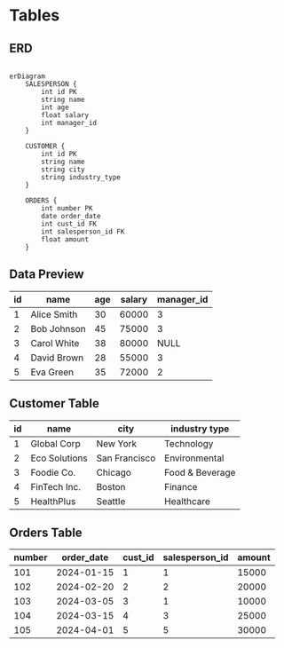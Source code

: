 # Tables

## ERD

```mermaid

erDiagram
    SALESPERSON {
        int id PK
        string name
        int age
        float salary
        int manager_id
    }
    
    CUSTOMER {
        int id PK
        string name
        string city
        string industry_type
    }
    
    ORDERS {
        int number PK
        date order_date
        int cust_id FK
        int salesperson_id FK
        float amount
    }

```

## Data Preview

| id | name          | age | salary  | manager_id |
|----|---------------|-----|---------|------------|
| 1  | Alice Smith   | 30  | 60000   | 3          |
| 2  | Bob Johnson    | 45  | 75000   | 3          |
| 3  | Carol White   | 38  | 80000   | NULL       |
| 4  | David Brown   | 28  | 55000   | 3          |
| 5  | Eva Green     | 35  | 72000   | 2          |

## Customer Table

| id | name          | city       | industry type   |
|----|---------------|------------|------------------|
| 1  | Global Corp   | New York   | Technology        |
| 2  | Eco Solutions  | San Francisco | Environmental     |
| 3  | Foodie Co.    | Chicago    | Food & Beverage   |
| 4  | FinTech Inc.  | Boston     | Finance           |
| 5  | HealthPlus    | Seattle    | Healthcare        |

## Orders Table

| number | order_date | cust_id | salesperson_id | amount  |
|--------|------------|---------|----------------|---------|
| 101    | 2024-01-15 | 1       | 1              | 15000   |
| 102    | 2024-02-20 | 2       | 2              | 20000   |
| 103    | 2024-03-05 | 3       | 1              | 10000   |
| 104    | 2024-03-15 | 4       | 3              | 25000   |
| 105    | 2024-04-01 | 5       | 5              | 30000   |

